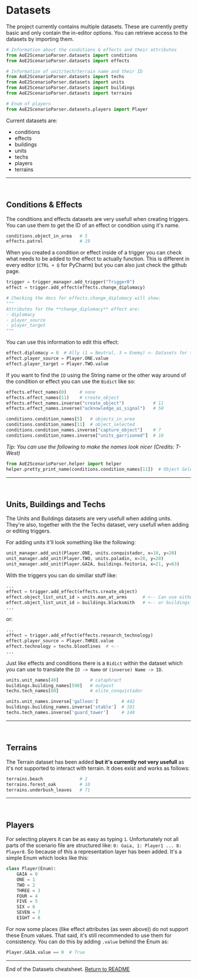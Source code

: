 # Datasets
The project currently contains multiple datasets. These are currently pretty basic and only contain the in-editor options. You can retrieve access to the datasets by importing them. 

```py
# Information about the conditions & effects and their attributes
from AoE2ScenarioParser.datasets import conditions
from AoE2ScenarioParser.datasets import effects

# Information of unit/tech/terrain name and their ID
from AoE2ScenarioParser.datasets import techs
from AoE2ScenarioParser.datasets import units
from AoE2ScenarioParser.datasets import buildings
from AoE2ScenarioParser.datasets import terrains

# Enum of players
from AoE2ScenarioParser.datasets.players import Player
```

Current datasets are:

- conditions
- effects
- buildings
- units
- techs
- players
- terrains

---
&nbsp;
## Conditions & Effects

The conditions and effects datasets are very usefull when creating triggers. You can use them to get the ID of an effect or condition using it's name.

```py
conditions.object_in_area   # 5
effects.patrol              # 19
```

When you created a condition or effect inside of a trigger you can check what needs to be added to the effect to actually function. This is different in every editor (`CTRL + Q` for PyCharm) but you can also just check the github page. 
```py
trigger = trigger_manager.add_trigger("Trigger0")
effect = trigger.add_effect(effects.change_diplomacy)

# Checking the docs for effects.change_diplomacy will show:
"""
Attributes for the **change_diplomacy** effect are:
- diplomacy
- player_source
- player_target
"""
```
You can use this information to edit this effect:
```py
effect.diplomacy = 0  # Ally (1 = Neutral, 3 = Enemy) <- Datasets for this will be added
effect.player_source = Player.ONE.value
effect.player_target = Player.TWO.value
```
If you want to find the `ID` using the String name or the other way around of the condition or effect you can use the `Bidict` like so:
```py
effects.effect_names(0)     # none
effects.effect_names(11)    # create_object
effects.effect_names.inverse("create_object")           # 11
effects.effect_names.inverse("acknowledge_ai_signal")   # 50

conditions.condition_names[5]   # objects_in_area
conditions.condition_names[11]  # object_selected
conditions.condition_names.inverse["capture_object"]    # 7
conditions.condition_names.inverse["units_garrisoned"]  # 18
```
*Tip: You can use the following to make the names look nicer (Credits: T-West)*
```py
from AoE2ScenarioParser.helper import helper
helper.pretty_print_name(conditions.condition_names[11])  # Object Selected
```

---
&nbsp;
## Units, Buildings and Techs

The Units and Buildings datasets are very usefull when adding units. They're also, together with the the Techs dataset, very usefull when adding or editing triggers.

For adding units it'll look something like the following:
```py
unit_manager.add_unit(Player.ONE, units.conquistador, x=10, y=20)
unit_manager.add_unit(Player.TWO, units.paladin, x=20, y=20)
unit_manager.add_unit(Player.GAIA, buildings.feitoria, x=21, y=63)
```

With the triggers you can do similiar stuff like:
```py
...
effect = trigger.add_effect(effects.create_object)
effect.object_list_unit_id = units.man_at_arms      # <-- Can use either units  
effect.object_list_unit_id = buildings.blacksmith   # <-- or buildings
...
```
or:
```py
...
effect = trigger.add_effect(effects.research_technology)
effect.player_source = Player.THREE.value
effect.technology = techs.bloodlines  # <--
...
```
Just like effects and conditions there is a `Bidict` within the dataset which you can use to translate the `ID -> Name` or `(inverse) Name -> ID`.

```py
units.unit_names[40]            # cataphract
buildings.building_names[598]   # outpost
techs.tech_names[60]            # elite_conquistador

units.unit_names.inverse['galleon']         # 442
buildings.building_names.inverse['stable']  # 101
techs.tech_names.inverse['guard_tower']     # 140
```

---
&nbsp;
## Terrains

The Terrain dataset has been added __but it's currently not very usefull__ as it's not supported to interact with terrain. It does exist and works as follows:

```py
terrains.beach              # 2
terrains.forest_oak         # 10
terrains.underbush_leaves   # 71
```

---
&nbsp;
## Players

For selecting players it can be as easy as typing `1`. Unfortunately not all parts of the scenario file are structured like: `0: Gaia, 1: Player1 ... 8: Player8`. So because of this a representation layer has been added. It's a simple Enum which looks like this:
```py
class Player(Enum):
    GAIA = 0
    ONE = 1
    TWO = 2
    THREE = 3
    FOUR = 4
    FIVE = 5
    SIX = 6
    SEVEN = 7
    EIGHT = 8
```
For now some places (like effect attributes (as seen above)) do not support these Enum values. That said, it's still recommended to use them for consistency. You can do this by adding `.value` behind the Enum as: 
```py
Player.GAIA.value == 0  # True
```

---

End of the Datasets cheatsheet. [Return to README](./../README.md)